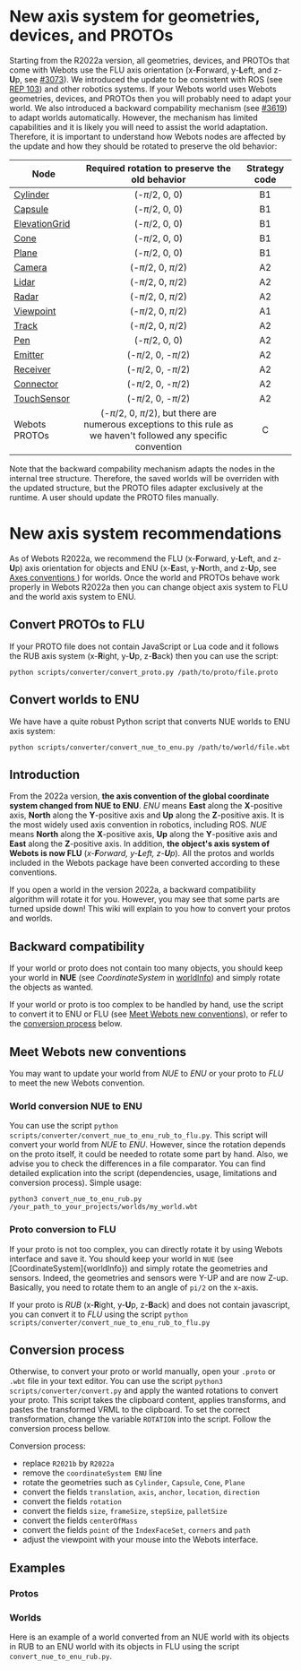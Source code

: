 # New axis system for geometries, devices, and PROTOs

Starting from the R2022a version, all geometries, devices, and PROTOs that come with Webots use the FLU axis orientation (x-**F**orward, y-**L**eft, and z-**U**p, see [#3073](https://github.com/cyberbotics/webots/pull/3073)).
We introduced the update to be consistent with ROS (see [REP 103](https://www.ros.org/reps/rep-0103.html)) and other robotics systems.
If your Webots world uses Webots geometries, devices, and PROTOs then you will probably need to adapt your world.
We also introduced a backward compability mechanism (see [#3619](https://github.com/cyberbotics/webots/pull/3619)) to adapt worlds automatically.
However, the mechanism has limited capabilities and it is likely you will need to assist the world adaptation.
Therefore, it is important to understand how Webots nodes are affected by the update and how they should be rotated to preserve the old behavior:

| Node | Required rotation to preserve the old behavior | Strategy code |
|---|:---:|:---:|
| [Cylinder](reference/cylinder.md) | (-$\pi/2$, 0, 0) | B1 |
| [Capsule](reference/capsule.md) | (-$\pi/2$, 0, 0) | B1 |
| [ElevationGrid](reference/elevationgrid.md) | (-$\pi/2$, 0, 0) | B1 |
| [Cone](reference/cone.md) | (-$\pi/2$, 0, 0) | B1 |
| [Plane](reference/plane.md) | (-$\pi/2$, 0, 0) | B1 |
| [Camera](reference/camera.md) | (-$\pi/2$, 0, $\pi/2$) | A2 |
| [Lidar](reference/lidar.md) | (-$\pi/2$, 0, $\pi/2$) | A2 |
| [Radar](reference/radar.md) | (-$\pi/2$, 0, $\pi/2$) | A2 |
| [Viewpoint](reference/viewpoint.md) | (-$\pi/2$, 0, $\pi/2$) | A1 |
| [Track](reference/track.md) | (-$\pi/2$, 0, $\pi/2$) | A2 |
| [Pen](reference/camera.md) | (-$\pi/2$, 0, 0) | A2 |
| [Emitter](reference/emitter.md) | (-$\pi/2$, 0, -$\pi/2$) | A2 |
| [Receiver](reference/receiver.md) | (-$\pi/2$, 0, -$\pi/2$) | A2 |
| [Connector](reference/connector.md) | (-$\pi/2$, 0, -$\pi/2$) | A2 |
| [TouchSensor](reference/touchsensor.md) | (-$\pi/2$, 0, -$\pi/2$) | A2 |
| Webots PROTOs | (-$\pi/2$, 0, $\pi/2$), but there are numerous exceptions to this rule as we haven't followed any specific convention | C |

Note that the backward compability mechanism adapts the nodes in the internal tree structure.
Therefore, the saved worlds will be overriden with the updated structure, but the PROTO files adapter exclusively at the runtime.
A user should update the PROTO files manually.   

# New axis system recommendations

As of Webots R2022a, we recommend the FLU (x-**F**orward, y-**L**eft, and z-**U**p) axis orientation for objects and ENU (x-**E**ast, y-**N**orth, and z-**U**p, see [Axes conventions
](https://en.wikipedia.org/wiki/Axes_conventions)) for worlds.
Once the world and PROTOs behave work properly in Webots R2022a then you can change object axis system to FLU and the world axis system to ENU.

## Convert PROTOs to FLU

If your PROTO file does not contain JavaScript or Lua code and it follows the RUB axis system (x-**R**ight, y-**U**p, z-**B**ack) then you can use the script:
```
python scripts/converter/convert_proto.py /path/to/proto/file.proto
```

## Convert worlds to ENU

We have have a quite robust Python script that converts NUE worlds to ENU axis system:
```
python scripts/converter/convert_nue_to_enu.py /path/to/world/file.wbt
```


## Introduction

From the 2022a version, **the axis convention of the global coordinate system changed from NUE to ENU**. _ENU_ means **East** along the **X**-positive axis, **North** along the **Y**-positive axis and **Up** along the **Z**-positive axis. It is the most widely used axis convention in robotics, including ROS. _NUE_ means **North** along the **X**-positive axis, **Up** along the **Y**-positive axis and **East** along the **Z**-positive axis.
In addition, **the object's axis system of Webots is now FLU** (_x-**F**orward, y-**L**eft, z-**U**p_). All the protos and worlds included in the Webots package have been converted according to these conventions.

If you open a world in the version 2022a, a backward compatibility algorithm will rotate it for you. However, you may see that some parts are turned upside down!
This wiki will explain to you how to convert your protos and worlds.

## Backward compatibility

If your world or proto does not contain too many objects, you should keep your world in **NUE** (see _CoordinateSystem_ in [worldInfo](https://www.cyberbotics.com/doc/reference/worldinfo)) and simply rotate the objects as wanted.

If your world or proto is too complex to be handled by hand, use the script to convert it to ENU or FLU (see [Meet Webots new conventions](#meet-webots-new-conventions)), or refer to the [conversion process](#conversion-process) below.
## Meet Webots new conventions

You may want to update your world from _NUE_ to _ENU_ or your proto to _FLU_ to meet the new Webots convention.
### World conversion NUE to ENU

You can use the script `python scripts/converter/convert_nue_to_enu_rub_to_flu.py`. This script will convert your world from _NUE_ to _ENU_. However, since the rotation depends on the proto itself, it could be needed to rotate some part by hand. Also, we advise you to check the differences in a file comparator. You can find detailed explication into the script (dependencies, usage, limitations and conversion process).
Simple usage:
```
python3 convert_nue_to_enu_rub.py /your_path_to_your_projects/worlds/my_world.wbt
```

### Proto conversion to FLU

If your proto is not too complex, you can directly rotate it by using Webots interface and save it. You should keep your world in `NUE` (see [CoordinateSystem]{worldInfo}) and simply rotate the geometries and sensors. Indeed, the geometries and sensors were Y-UP and are now Z-up. Basically, you need to rotate them to an angle of `pi/2` on the x-axis.

If your proto is _RUB_ (x-**R**ight, y-**U**p, z-**B**ack) and does not contain javascript, you can convert it to _FLU_ using the script `python scripts/converter/convert_nue_to_enu_rub_to_flu.py`
## Conversion process

Otherwise, to convert your proto or world manually, open your `.proto` or `.wbt` file in your text editor. 
You can use the script `python3 scripts/converter/convert.py` and apply the wanted rotations to convert your proto. This script takes the clipboard content, applies transforms, and pastes the transformed VRML to the clipboard. To set the correct transformation, change the variable `ROTATION` into the script. Follow the conversion process bellow.

Conversion process:
- replace `R2021b` by `R2022a`
- remove the `coordinateSystem ENU` line
- rotate the geometries such as `Cylinder`, `Capsule`, `Cone`, `Plane`
- convert the fields `translation`, `axis`, `anchor`, `location`, `direction`
- convert the fields `rotation`
- convert the fields `size`, `frameSize`, `stepSize`, `palletSize`
- convert the fields `centerOfMass`
- convert the fields `point` of the `IndexFaceSet`, `corners` and `path`
- adjust the viewpoint with your mouse into the Webots interface.

## Examples

### Protos

### Worlds

Here is an example of a world converted from an NUE world with its objects in RUB to an ENU world with its objects in FLU using the script `convert_nue_to_enu_rub.py`.


